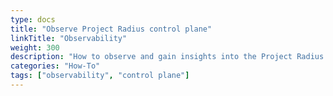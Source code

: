 ```yaml
---
type: docs
title: "Observe Project Radius control plane"
linkTitle: "Observability"
weight: 300
description: "How to observe and gain insights into the Project Radius control plane"
categories: "How-To"
tags: ["observability", "control plane"]
---
```

